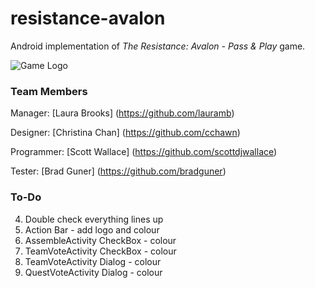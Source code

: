 # resistance-avalon
Android implementation of <em>The Resistance: Avalon - Pass &amp; Play</em> game.

![Game Logo](https://github.com/scottdjwallace/resistance-avalon/blob/master/img/mainlogo.png)

### Team Members

Manager: [Laura Brooks] (https://github.com/lauramb)

Designer: [Christina Chan] (https://github.com/cchawn)

Programmer: [Scott Wallace] (https://github.com/scottdjwallace)

Tester: [Brad Guner] (https://github.com/bradguner)

### To-Do
4. Double check everything lines up 
5. Action Bar - add logo and colour
6. AssembleActivity CheckBox - colour
7. TeamVoteActivity CheckBox - colour
8. TeamVoteActivity Dialog - colour
9. QuestVoteActivity Dialog - colour
